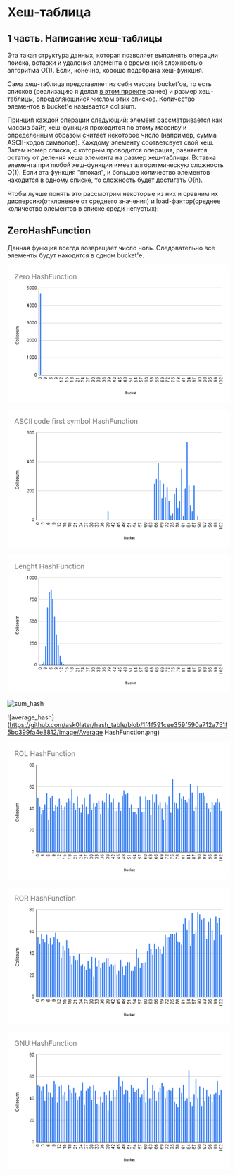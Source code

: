 #  Хеш-таблица
## 1 часть. Написание хеш-таблицы

Эта такая структура данных, которая позволяет выполнять операции поиска, вставки и удаления элемента с временной сложностью алгоритма O(1). Если, конечно, хорошо подобрана хеш-функция.

Сама хеш-таблица представляет из себя массив bucket'ов, то есть списков (реализацию я делал [в этом проекте](https://github.com/ask0later/List.git) ранее) и размер хеш-таблицы, определяющийся числом этих списков. Количество элементов в bucket'е называется colisium.

Принцип каждой операции следующий: элемент рассматривается как массив байт, хеш-функция проходится по этому массиву и определенным образом считает некоторое число (например, сумма ASCII-кодов символов). Каждому элементу соответсвует свой хеш. Затем номер списка, с которым проводится операция, равняется остатку от деления хеша элемента на размер хеш-таблицы. Вставка элемента при любой хеш-функции имеет алгоритмическую сложность О(1). Если эта функция "плохая", и большое количество элементов находится в одному списке, то сложность будет достигать О(n).



Чтобы лучше понять это рассмотрим некоторые из них и сравним их дисперсию(отклонение от среднего значения) и load-фактор(среднее количество элементов в списке среди непустых):

## ZeroHashFunction
Данная функция всегда возвращает число ноль. Следовательно все элементы будут находится в одном bucket'е.

![zero_hash](https://github.com/ask0later/hash_table/blob/1f4f591cee359f590a712a751f5bc399fa4e8812/image/Zero_HashFunction.png)




![first_symbol_hash](https://github.com/ask0later/hash_table/blob/1f4f591cee359f590a712a751f5bc399fa4e8812/image/ASCII_code_first_symbol_HashFunction.png)

![lenght_hash](https://github.com/ask0later/hash_table/blob/1f4f591cee359f590a712a751f5bc399fa4e8812/image/Lenght_HashFunction.png)

![sum_hash](https://github.com/ask0later/hash_table/blob/1f4f591cee359f590a712a751f5bc399fa4e8812/image/Sum_HashFunction.png)

![average_hash](https://github.com/ask0later/hash_table/blob/1f4f591cee359f590a712a751f5bc399fa4e8812/image/Average HashFunction.png)

![rol_hash](https://github.com/ask0later/hash_table/blob/1f4f591cee359f590a712a751f5bc399fa4e8812/image/ROL_HashFunction.png)

![ror_hash](https://github.com/ask0later/hash_table/blob/1f4f591cee359f590a712a751f5bc399fa4e8812/image/ROR_HashFunction.png)

![gnu_hash](https://github.com/ask0later/hash_table/blob/1f4f591cee359f590a712a751f5bc399fa4e8812/image/GNU_HashFunction.png)